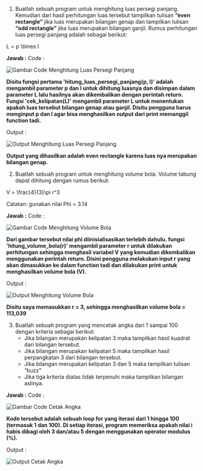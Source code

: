 1. Buatlah sebuah program untuk menghitung luas persegi panjang. Kemudian dari hasil perhitungan luas tersebut tampilkan tulisan **“even rectangle”** jika luas merupakan bilangan genap dan tampilkan tulisan **“odd rectangle”** jika luas merupakan bilangan ganjil. Rumus perhitungan luas persegi panjang adalah sebagai berikut:

L = p \times l

**Jawab :**
Code :

![Gambar Code Menghitung Luas Persegi Panjang](/screenshots/Prioritas-1/1_Code-hitungLuasPersegiPanjang.png)

**Disitu fungsi pertama 'hitung_luas_persegi_panjang(p, l)' adalah mengambil parameter p dan l untuk dihitung luasnya dan disimpan dalam parameter L lalu hasilnya akan dikembalikan dengan perintah return. Fungsi 'cek_kelipatan(L)' mengambil parameter L untuk menentukan apakah luas tersebut bilangan genap atau ganjil. Disitu pengguna harus menginput p dan l agar bisa menghasilkan output dari print memanggil function tadi.**

Output : 

![Output Menghitung Luas Persegi Panjang](/screenshots/Prioritas-1/1_Output-hitungLuasPersegiPanjang.png)

**Output yang dihasilkan adalah even rectangle karena luas nya merupakan bilangan genap.**


2. Buatlah sebuah program untuk menghitung volume bola. Volume tabung dapat dihitung dengan rumus berikut:

V = \frac{4}{3}\pi r^3

Catatan: gunakan nilai Phi  = 3.14

**Jawab :**
Code : 

![Gambar Code Menghitung Volume Bola](/screenshots/Prioritas-1/2_Code-hitungVolumeBola.png)

**Dari gambar tersebut nilai phi diinisialisasikan terlebih dahulu. fungsi 'hitung_volume_bola(r)' mengambil parameter r untuk dilakukan perhitungan sehingga menghasil variabel V yang kemudian dikembalikan menggunakan perintah return. Disini pengguna melakukan input r yang akan dimasukkan ke dalam function tadi dan dilakukan print untuk menghasilkan volume bola (V).**

Output :

![Output Menghitung Volume Bola](/screenshots/Prioritas-1/2_Output-hitungVolumeBola.png)

**Disitu saya memasukkan r = 3, sehingga menghasilkan volume bola = 113,039**


3. Buatlah sebuah program yang mencetak angka dari 1 sampai 100 dengan kriteria sebagai berikut:
    - Jika bilangan merupakan kelipatan 3 maka tampilkan hasil kuadrat dari bilangan tersebut.
    - Jika bilangan merupakan kelipatan 5 maka tampilkan hasil perpangkatan 3 dari bilangan tersebut.
    - Jika bilangan merupakan kelipatan 3 dan 5 maka tampilkan tulisan “buzz”
    - Jika tiga kriteria diatas tidak terpenuhi maka tampilkan bilangan aslinya.

**Jawab :**
Code : 

![Gambar Code Cetak Angka](/screenshots/Prioritas-1/3_Code-cetakAngka.png)

**Kode tersebut adalah sebuah loop for yang iterasi dari 1 hingga 100 (termasuk 1 dan 100). Di setiap iterasi, program memeriksa apakah nilai i habis dibagi oleh 3 dan/atau 5 dengan menggunakan operator modulus (%).**

Output :

![Output Cetak Angka](/screenshots/Prioritas-1/3_Output-cetakAngka.png)
